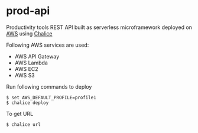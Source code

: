 # prod-api

Productivity tools REST API built as serverless microframework deployed on [AWS][] using [Chalice][]

Following AWS services are used:

* AWS API Gateway
* AWS Lambda
* AWS EC2
* AWS S3

Run following commands to deploy

	$ set AWS_DEFAULT_PROFILE=profile1
	$ chalice deploy

To get URL

	$ chalice url
	
[aws]: http://aws.amazon.com
[chalice]: https://github.com/aws/chalice